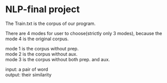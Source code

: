 # NLP-final project
The Train.txt is the corpus of our program.  

There are 4 modes for user to choose(strictly only 3 modes), because the mode 4 is the original corpus.  

mode 1 is the corpus without prep.  
mode 2 is the corpus without aux.  
mode 3 is the corpus without both prep. and aux.  
 
input: a pair of word  
output: their similarity
